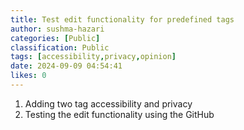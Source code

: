 ```yaml
---
title: Test edit functionality for predefined tags
author: sushma-hazari
categories: [Public]
classification: Public
tags: [accessibility,privacy,opinion]
date: 2024-09-09 04:54:41 
likes: 0
---
```


1. Adding two tag accessibility and privacy
2. Testing the edit functionality using the GitHub
